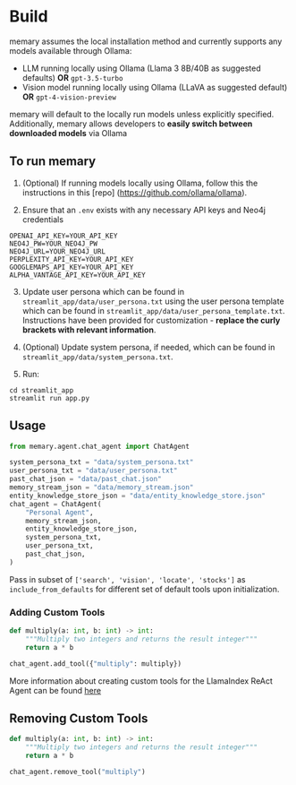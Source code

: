 # Build 

memary assumes the local installation method and currently supports any models available through Ollama:

- LLM running locally using Ollama (Llama 3 8B/40B as suggested defaults) **OR** `gpt-3.5-turbo`
- Vision model running locally using Ollama (LLaVA as suggested default) **OR** `gpt-4-vision-preview`

memary will default to the locally run models unless explicitly specified. Additionally, memary allows developers to **easily switch between downloaded models** via Ollama 

## To run memary 
1. (Optional) If running models locally using Ollama, follow this the instructions in this [repo] (https://github.com/ollama/ollama). 

2. Ensure that an `.env` exists with any necessary API keys and Neo4j credentials 
```
OPENAI_API_KEY=YOUR_API_KEY
NEO4J_PW=YOUR_NEO4J_PW
NEO4J_URL=YOUR_NEO4J_URL
PERPLEXITY_API_KEY=YOUR_API_KEY
GOOGLEMAPS_API_KEY=YOUR_API_KEY
ALPHA_VANTAGE_API_KEY=YOUR_API_KEY
```

3. Update user persona which can be found in `streamlit_app/data/user_persona.txt` using the user persona template which can be found in `streamlit_app/data/user_persona_template.txt`. Instructions have been provided for customization - **replace the curly brackets with relevant information**.

4. (Optional) Update system persona, if needed, which can be found in `streamlit_app/data/system_persona.txt`. 

5. Run: 
```
cd streamlit_app
streamlit run app.py
```

## Usage 
``` py title="memary_usage" hl_lines="1"
from memary.agent.chat_agent import ChatAgent

system_persona_txt = "data/system_persona.txt"
user_persona_txt = "data/user_persona.txt"
past_chat_json = "data/past_chat.json"
memory_stream_json = "data/memory_stream.json"
entity_knowledge_store_json = "data/entity_knowledge_store.json"
chat_agent = ChatAgent(
    "Personal Agent",
    memory_stream_json,
    entity_knowledge_store_json,
    system_persona_txt,
    user_persona_txt,
    past_chat_json,
)
```
Pass in subset of `['search', 'vision', 'locate', 'stocks']` as `include_from_defaults` for different set of default tools upon initialization.

### Adding Custom Tools 
``` py title="add_tool" hl_lines="5"
def multiply(a: int, b: int) -> int:
    """Multiply two integers and returns the result integer"""
    return a * b

chat_agent.add_tool({"multiply": multiply})
```

More information about creating custom tools for the LlamaIndex ReAct Agent can be found [here](https://docs.llamaindex.ai/en/stable/examples/agent/react_agent/)

## Removing Custom Tools 
``` py title="remove_tool" hl_lines="5"
def multiply(a: int, b: int) -> int:
    """Multiply two integers and returns the result integer"""
    return a * b

chat_agent.remove_tool("multiply")
```



